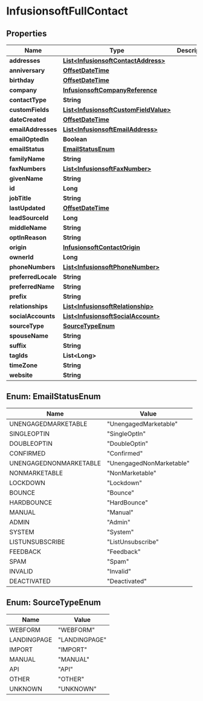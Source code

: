 
# InfusionsoftFullContact

## Properties
Name | Type | Description | Notes
------------ | ------------- | ------------- | -------------
**addresses** | [**List&lt;InfusionsoftContactAddress&gt;**](InfusionsoftContactAddress.md) |  |  [optional]
**anniversary** | [**OffsetDateTime**](OffsetDateTime.md) |  |  [optional]
**birthday** | [**OffsetDateTime**](OffsetDateTime.md) |  |  [optional]
**company** | [**InfusionsoftCompanyReference**](InfusionsoftCompanyReference.md) |  |  [optional]
**contactType** | **String** |  |  [optional]
**customFields** | [**List&lt;InfusionsoftCustomFieldValue&gt;**](InfusionsoftCustomFieldValue.md) |  |  [optional]
**dateCreated** | [**OffsetDateTime**](OffsetDateTime.md) |  |  [optional]
**emailAddresses** | [**List&lt;InfusionsoftEmailAddress&gt;**](InfusionsoftEmailAddress.md) |  |  [optional]
**emailOptedIn** | **Boolean** |  |  [optional]
**emailStatus** | [**EmailStatusEnum**](#EmailStatusEnum) |  |  [optional]
**familyName** | **String** |  |  [optional]
**faxNumbers** | [**List&lt;InfusionsoftFaxNumber&gt;**](InfusionsoftFaxNumber.md) |  |  [optional]
**givenName** | **String** |  |  [optional]
**id** | **Long** |  |  [optional]
**jobTitle** | **String** |  |  [optional]
**lastUpdated** | [**OffsetDateTime**](OffsetDateTime.md) |  |  [optional]
**leadSourceId** | **Long** |  |  [optional]
**middleName** | **String** |  |  [optional]
**optInReason** | **String** |  |  [optional]
**origin** | [**InfusionsoftContactOrigin**](InfusionsoftContactOrigin.md) |  |  [optional]
**ownerId** | **Long** |  |  [optional]
**phoneNumbers** | [**List&lt;InfusionsoftPhoneNumber&gt;**](InfusionsoftPhoneNumber.md) |  |  [optional]
**preferredLocale** | **String** |  |  [optional]
**preferredName** | **String** |  |  [optional]
**prefix** | **String** |  |  [optional]
**relationships** | [**List&lt;InfusionsoftRelationship&gt;**](InfusionsoftRelationship.md) |  |  [optional]
**socialAccounts** | [**List&lt;InfusionsoftSocialAccount&gt;**](InfusionsoftSocialAccount.md) |  |  [optional]
**sourceType** | [**SourceTypeEnum**](#SourceTypeEnum) |  |  [optional]
**spouseName** | **String** |  |  [optional]
**suffix** | **String** |  |  [optional]
**tagIds** | **List&lt;Long&gt;** |  |  [optional]
**timeZone** | **String** |  |  [optional]
**website** | **String** |  |  [optional]


<a name="EmailStatusEnum"></a>
## Enum: EmailStatusEnum
Name | Value
---- | -----
UNENGAGEDMARKETABLE | &quot;UnengagedMarketable&quot;
SINGLEOPTIN | &quot;SingleOptIn&quot;
DOUBLEOPTIN | &quot;DoubleOptin&quot;
CONFIRMED | &quot;Confirmed&quot;
UNENGAGEDNONMARKETABLE | &quot;UnengagedNonMarketable&quot;
NONMARKETABLE | &quot;NonMarketable&quot;
LOCKDOWN | &quot;Lockdown&quot;
BOUNCE | &quot;Bounce&quot;
HARDBOUNCE | &quot;HardBounce&quot;
MANUAL | &quot;Manual&quot;
ADMIN | &quot;Admin&quot;
SYSTEM | &quot;System&quot;
LISTUNSUBSCRIBE | &quot;ListUnsubscribe&quot;
FEEDBACK | &quot;Feedback&quot;
SPAM | &quot;Spam&quot;
INVALID | &quot;Invalid&quot;
DEACTIVATED | &quot;Deactivated&quot;


<a name="SourceTypeEnum"></a>
## Enum: SourceTypeEnum
Name | Value
---- | -----
WEBFORM | &quot;WEBFORM&quot;
LANDINGPAGE | &quot;LANDINGPAGE&quot;
IMPORT | &quot;IMPORT&quot;
MANUAL | &quot;MANUAL&quot;
API | &quot;API&quot;
OTHER | &quot;OTHER&quot;
UNKNOWN | &quot;UNKNOWN&quot;



